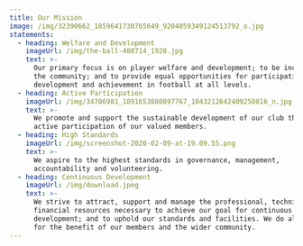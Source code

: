 ```yaml
---
title: Our Mission
image: /img/32390662_1859641730765649_9204859349124513792_o.jpg
statements:
  - heading: Welfare and Development
    imageUrl: /img/the-ball-488714_1920.jpg
    text: >-
      Our primary focus is on player welfare and development; to be inclusive of
      the community; and to provide equal opportunities for participation,
      development and achievement in football at all levels.
  - heading: Active Participation
    imageUrl: /img/34706981_1891653880897767_1043212642409250816_n.jpg
    text: >-
      We promote and support the sustainable development of our club through the
      active participation of our valued members.
  - heading: High Standards
    imageUrl: /img/screenshot-2020-02-09-at-19.09.55.png
    text: >-
      We aspire to the highest standards in governance, management,
      accountability and volunteering.
  - heading: Continuous Development
    imageUrl: /img/download.jpeg
    text: >-
      We strive to attract, support and manage the professional, technical and
      financial resources necessary to achieve our goal for continuous
      development; and to uphold our standards and facilities. We do all of this
      for the benefit of our members and the wider community.
---
```


